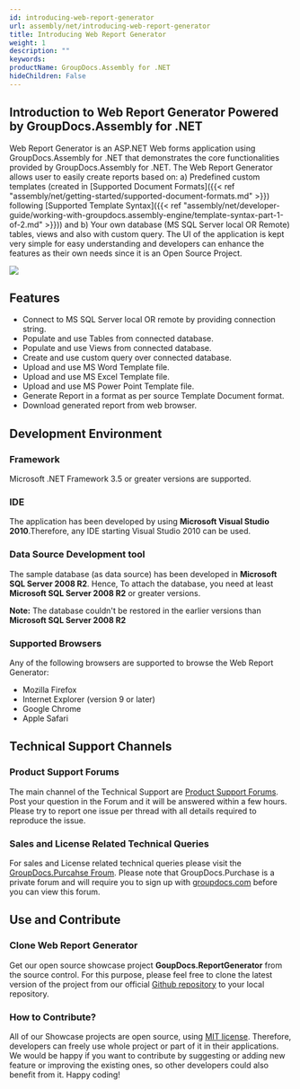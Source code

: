 ```yaml
---
id: introducing-web-report-generator
url: assembly/net/introducing-web-report-generator
title: Introducing Web Report Generator
weight: 1
description: ""
keywords: 
productName: GroupDocs.Assembly for .NET
hideChildren: False
---
```

## Introduction to Web Report Generator Powered by GroupDocs.Assembly for .NET

Web Report Generator is an ASP.NET Web forms application using GroupDocs.Assembly for .NET that demonstrates the core functionalities provided by GroupDocs.Assembly for .NET. The Web Report Generator allows user to easily create reports based on: a) Predefined custom templates (created in [Supported Document Formats]({{< ref "assembly/net/getting-started/supported-document-formats.md" >}}) following [Supported Template Syntax]({{< ref "assembly/net/developer-guide/working-with-groupdocs.assembly-engine/template-syntax-part-1-of-2.md" >}})) and b) Your own database (MS SQL Server local OR Remote) tables, views and also with custom query. The UI of the application is kept very simple for easy understanding and developers can enhance the features as their own needs since it is an Open Source Project.

![](https://raw.githubusercontent.com/groupdocsassembly/GroupDocs_Assembly_NET/master/Examples/Data/Screenshots/reportgenrator.png)

## Features

*   Connect to MS SQL Server local OR remote by providing connection string.
*   Populate and use Tables from connected database.
*   Populate and use Views from connected database.
*   Create and use custom query over connected database.
*   Upload and use MS Word Template file.
*   Upload and use MS Excel Template file.
*   Upload and use MS Power Point Template file.
*   Generate Report in a format as per source Template Document format.
*   Download generated report from web browser.

## Development Environment

### Framework

Microsoft .NET Framework 3.5 or greater versions are supported.

### IDE

The application has been developed by using **Microsoft Visual Studio 2010**.Therefore, any IDE starting Visual Studio 2010 can be used.

### Data Source Development tool

The sample database (as data source) has been developed in **Microsoft SQL Server 2008 R2**. Hence, To attach the database, you need at least **Microsoft SQL Server 2008 R2** or greater versions.

**Note:** The database couldn't be restored in the earlier versions than **Microsoft SQL Server 2008 R2**

### Supported Browsers

Any of the following browsers are supported to browse the Web Report Generator:

*   Mozilla Firefox
*   Internet Explorer (version 9 or later)
*   Google Chrome
*   Apple Safari

## Technical Support Channels

### Product Support Forums

The main channel of the Technical Support are [Product Support Forums](http://groupdocs.com/Community/Forums/Default.aspx). Post your question in the Forum and it will be answered within a few hours. Please try to report one issue per thread with all details required to reproduce the issue.

### Sales and License Related Technical Queries

For sales and License related technical queries please visit the [GroupDocs.Purcahse Froum](http://groupdocs.com/Community/forums/groupdocs.purchase/10/showforum.aspx). Please note that GroupDocs.Purchase is a private forum and will require you to sign up with [groupdocs.com](http://www.groupdocs.com) before you can view this forum.

## Use and Contribute

### Clone Web Report Generator

Get our open source showcase project **GoupDocs.ReportGenerator** from the source control. For this purpose, please feel free to clone the latest version of the project from our official [Github repository](https://github.com/atirtahirgroupdocs/GroupDocs_Assembly_NET/tree/master/Showcases/GroupDocs.ReportGenerator) to your local repository.

### How to Contribute?

All of our Showcase projects are open source, using [MIT license](https://github.com/groupdocsassembly/GroupDocs_Assembly_NET/blob/master/LICENSE). Therefore, developers can freely use whole project or part of it in their applications. We would be happy if you want to contribute by suggesting or adding new feature or improving the existing ones, so other developers could also benefit from it. Happy coding!
